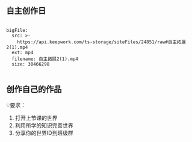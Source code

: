 <script>  window.global.courseIdentity = 'tsyyz_test-8' </script>
<script src="https://qiniu-public.keepwork.com/videoProcessEvent.js"></script>

## 自主创作日
 

```@BigFile

bigFile:
  src: >-
    https://api.keepwork.com/ts-storage/siteFiles/24851/raw#自主拓展2(1).mp4
  ext: mp4
  filename: 自主拓展2(1).mp4
  size: 30466298
          
```



## 创作自己的作品
  
💡要求：
1. 打开上节课的世界
2. 利用所学的知识完善世界
3. 分享你的世界ID到班级群